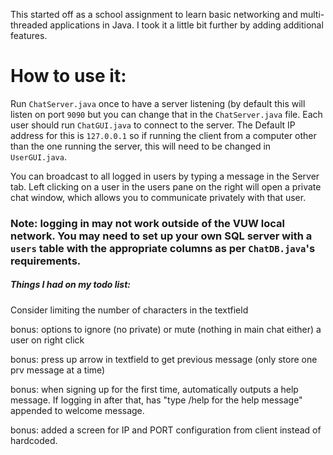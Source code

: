 This started off as a school assignment to learn basic networking and multi-threaded applications in Java. I took it a little bit further by adding additional features.

# How to use it:
Run `ChatServer.java` once to have a server listening (by default this will listen on port `9090` but you can change that in the `ChatServer.java` file.
Each user should run `ChatGUI.java` to connect to the server. The Default IP address for this is `127.0.0.1` so if running the client from a computer other than the one running the server, this will need to be changed in `UserGUI.java`.

You can broadcast to all logged in users by typing a message in the Server tab. Left clicking on a user in the users pane on the right will open a private chat window, which allows you to communicate privately with that user.

### Note: logging in may not work outside of the VUW local network. You may need to set up your own SQL server with a `users` table with the appropriate columns as per `ChatDB.java`'s requirements.



##### Things I had on my todo list:

Consider limiting the number of characters in the textfield

bonus: options to ignore (no private) or mute (nothing in main chat either) a user on right click

bonus: press up arrow in textfield to get previous message (only store one prv message at a time)

bonus: when signing up for the first time, automatically outputs a help message. If logging in after that,
	has "type /help for the help message" appended to welcome message. 
	
bonus: added a screen for IP and PORT configuration from client instead of hardcoded.
